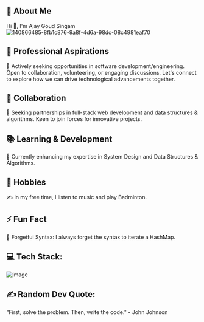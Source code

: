 💫 About Me
----------------------------
Hi 👋, I'm Ajay Goud Singam 
![140866485-8fb1c876-9a8f-4d6a-98dc-08c4981eaf70](https://github.com/user-attachments/assets/f8856b48-74b1-4f0c-9173-e4217c2620c9)



🚀 Professional Aspirations
----------------------------------------------------------------------------------------------------
🔭 Actively seeking opportunities in software development/engineering. Open to collaboration, volunteering, or engaging discussions. Let's connect to explore how we can drive technological advancements together.

🤝 Collaboration
--------------------------------------------------------------------------------------
👯 Seeking partnerships in full-stack web development and data structures & algorithms. Keen to join forces for innovative projects.

📚 Learning & Development
-----------------------------------------------------------
🌱 Currently enhancing my expertise in System Design and Data Structures & Algorithms.

🎵 Hobbies
----------------------------------------
✍️ In my free time, I listen to music and play Badminton.

⚡ Fun Fact
----------------------
🤔 Forgetful Syntax: I always forget the syntax to iterate a HashMap.

💻 Tech Stack:
------------------------------------------
![image](https://github.com/user-attachments/assets/4333daf1-ef22-4013-b59a-571fe7b21541)

























✍️ Random Dev Quote: 
-------------------------------------
"First, solve the problem. Then, write the code." - John Johnson


